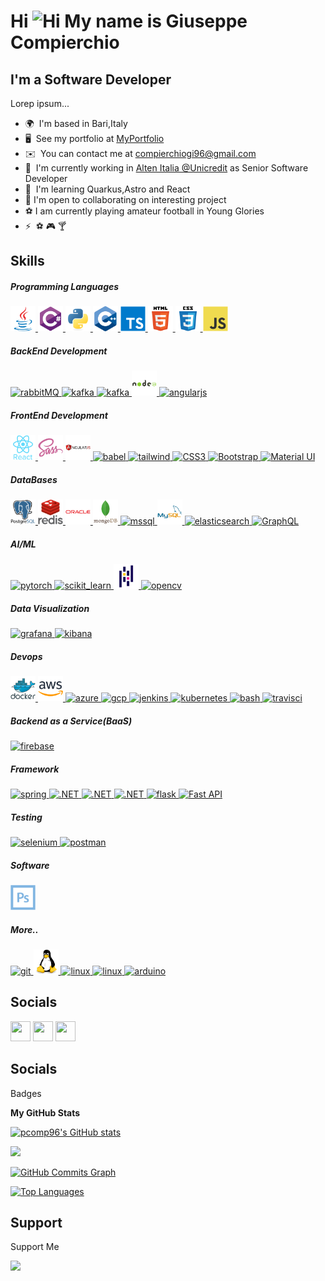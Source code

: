 # Hi ![Hi](https://user-images.githubusercontent.com/18350557/176309783-0785949b-9127-417c-8b55-ab5a4333674e.gif) My name is Giuseppe Compierchio

## I'm a Software Developer

Lorep ipsum...

- 🌍  I'm based in Bari,Italy
- 🖥️  See my portfolio at [MyPortfolio](http://pcomp96.it)
- ✉️  You can contact me at [compierchiogi96@gmail.com](mailto:compierchiogi96@gmail.com)
- 🚀  I'm currently working in [Alten Italia @Unicredit]([http://aurigaspa.com](https://www.alten.it/)) as Senior Software Developer
- 🧠  I'm learning Quarkus,Astro and React
- 🤝 I'm open to collaborating on interesting project
- ⚽️ I am currently playing amateur football in Young Glories
- ⚡  ⚽️ 🎮 🍸

## Skills
##### Programming Languages
<p alt="Languages">
    <!-- JAVA -->
    <a href="https://www.java.com" target="_blank" rel="noreferrer">
        <img src="https://raw.githubusercontent.com/devicons/devicon/master/icons/java/java-original.svg" alt="java" width="40" height="40" />
    </a>
    <!-- C-Sharp -->
        <a href="https://www.w3schools.com/cs/" target="_blank" rel="noreferrer">
        <img src="https://raw.githubusercontent.com/devicons/devicon/master/icons/csharp/csharp-original.svg" alt="csharp" width="40" height="40" />
    </a>
    <!-- Python -->
        <a href="https://www.python.org" target="_blank" rel="noreferrer">
        <img src="https://raw.githubusercontent.com/devicons/devicon/master/icons/python/python-original.svg" alt="python" width="40" height="40" />
    </a>
    <!-- C++ -->
    <a href="https://www.w3schools.com/cpp/" target="_blank" rel="noreferrer">
        <img src="https://raw.githubusercontent.com/devicons/devicon/master/icons/cplusplus/cplusplus-original.svg" alt="cplusplus" width="40" height="40" />
    </a>
    <!-- typescript -->
    <a href="https://www.typescriptlang.org/" target="_blank" rel="noreferrer">
        <img src="https://raw.githubusercontent.com/devicons/devicon/master/icons/typescript/typescript-original.svg" alt="typescript" width="40" height="40" />
    </a>
    <!-- html5 -->
        <a href="https://www.w3.org/html/" target="_blank" rel="noreferrer">
        <img src="https://raw.githubusercontent.com/devicons/devicon/master/icons/html5/html5-original-wordmark.svg" alt="html5" width="40" height="40" />
    </a>
    <!-- css3 -->
    <a href="https://www.w3schools.com/css/" target="_blank" rel="noreferrer">
        <img src="https://raw.githubusercontent.com/devicons/devicon/master/icons/css3/css3-original-wordmark.svg" alt="css3" width="40" height="40" />
    </a>
    <!-- javascript -->
        <a href="https://developer.mozilla.org/en-US/docs/Web/JavaScript" target="_blank" rel="noreferrer">
        <img src="https://raw.githubusercontent.com/devicons/devicon/master/icons/javascript/javascript-original.svg" alt="javascript" width="40" height="40" />
    </a>
</p>

##### BackEnd Development
<p alt="BackEnd Dev">
        <!-- RABBIT-MQ -->
        <a href="https://www.rabbitmq.com" target="_blank" rel="noreferrer">
            <img src="https://www.vectorlogo.zone/logos/rabbitmq/rabbitmq-icon.svg" alt="rabbitMQ" width="40" height="40" />
        </a>
        <!--  KAFKA-->
        <a href="https://kafka.apache.org/" target="_blank" rel="noreferrer">
            <img src="https://www.vectorlogo.zone/logos/apache_kafka/apache_kafka-icon.svg" alt="kafka" width="40" height="40" />
        </a>
        <!--  SWAGGER -->
        <a href="https://swagger.io" target="_blank" rel="noreferrer">
            <img src="https://seeklogo.com/images/S/swagger-logo-A49F73BAF4-seeklogo.com.png" alt="kafka" width="40" height="40" />
        </a>
        <!-- NODE JS -->
        <a href="https://nodejs.org" target="_blank" rel="noreferrer">
            <img src="https://raw.githubusercontent.com/devicons/devicon/master/icons/nodejs/nodejs-original-wordmark.svg" alt="nodejs" width="40" height="40" />
        </a>
        <!-- CAMUNDA -->
        <a href="https://camunda.com" target="_blank" rel="noreferrer">
            <img src="https://res.cloudinary.com/startup-grind/image/upload/c_fill,dpr_2,f_auto,g_center,h_200,q_auto:good,w_200/v1/gcs/platform-data-camunda/contentbuilder/Secondary-Logo_Rounded-Black%20%282%29.png" alt="angularjs" width="40" height="40" />
        </a>
</p>

##### FrontEnd Development
<p alt="FrontEnd Development">
        <a href="https://reactjs.org/" target="_blank" rel="noreferrer">
            <img src="https://raw.githubusercontent.com/devicons/devicon/master/icons/react/react-original-wordmark.svg" alt="react" width="40" height="40" />
        </a>
        <a href="https://sass-lang.com" target="_blank" rel="noreferrer">
            <img src="https://raw.githubusercontent.com/devicons/devicon/master/icons/sass/sass-original.svg" alt="sass" width="40" height="40" />
        </a>
            <a href="https://angular.io" target="_blank" rel="noreferrer">
            <img src="https://raw.githubusercontent.com/devicons/devicon/master/icons/angularjs/angularjs-original-wordmark.svg" alt="angularjs" width="40" height="40" />
        </a>
        <a href="https://babeljs.io/" target="_blank" rel="noreferrer">
            <img src="https://www.vectorlogo.zone/logos/babeljs/babeljs-icon.svg" alt="babel" width="40" height="40" />
        </a>
        <a href="https://tailwindcss.com/" target="_blank" rel="noreferrer">
            <img src="https://www.vectorlogo.zone/logos/tailwindcss/tailwindcss-icon.svg" alt="tailwind" width="40" height="40" />
        </a>
        <a href="https://www.w3.org/TR/CSS/#css" target="_blank" rel="noreferrer">
            <img src="https://raw.githubusercontent.com/danielcranney/readme-generator/main/public/icons/skills/css3-colored.svg" width="36" height="36" alt="CSS3" />
        </a>
        <a href="https://getbootstrap.com/" target="_blank" rel="noreferrer">
            <img src="https://raw.githubusercontent.com/danielcranney/readme-generator/main/public/icons/skills/bootstrap-colored.svg" width="36" height="36" alt="Bootstrap" />
        </a>
        <a href="https://mui.com/" target="_blank" rel="noreferrer">
            <img src="https://raw.githubusercontent.com/danielcranney/readme-generator/main/public/icons/skills/materialui-colored.svg" width="36" height="36" alt="Material UI" />
        </a>

##### DataBases
<p alt="DataBases">
  <!-- POSTGRES  -->
  <a href="https://www.postgresql.org" target="_blank" rel="noreferrer">
    <img src="https://raw.githubusercontent.com/devicons/devicon/master/icons/postgresql/postgresql-original-wordmark.svg" alt="postgresql" width="40" height="40" />
  </a>
  <!-- REDIS -->
    <a href="https://redis.io" target="_blank" rel="noreferrer">
    <img src="https://raw.githubusercontent.com/devicons/devicon/master/icons/redis/redis-original-wordmark.svg" alt="redis" width="40" height="40" />
  </a>
  <!-- ORACLE -->
  <a href="https://www.oracle.com/" target="_blank" rel="noreferrer">
    <img src="https://raw.githubusercontent.com/devicons/devicon/master/icons/oracle/oracle-original.svg" alt="oracle" width="40" height="40" />
  </a> 
  <!-- MONGODB  -->
  <a href="https://www.mongodb.com/" target="_blank" rel="noreferrer">
    <img src="https://raw.githubusercontent.com/devicons/devicon/master/icons/mongodb/mongodb-original-wordmark.svg" alt="mongodb" width="40" height="40" />
  </a>
  <!-- SQL SERVER -->
  <a href="https://www.microsoft.com/en-us/sql-server" target="_blank" rel="noreferrer">
    <img src="https://www.svgrepo.com/show/303229/microsoft-sql-server-logo.svg" alt="mssql" width="40" height="40" />
  </a>
  <!-- MYSQL -->
  <a href="https://www.mysql.com/" target="_blank" rel="noreferrer">
    <img src="https://raw.githubusercontent.com/devicons/devicon/master/icons/mysql/mysql-original-wordmark.svg" alt="mysql" width="40" height="40" />
  </a>
  <!-- ELASTIC  -->
    <a href="https://www.elastic.co" target="_blank" rel="noreferrer">
    <img src="https://www.vectorlogo.zone/logos/elastic/elastic-icon.svg" alt="elasticsearch" width="40" height="40" />
  </a>
  <!-- GRAPH-QL -->
  <a href="https://graphql.org/" target="_blank" rel="noreferrer"><img src="https://raw.githubusercontent.com/danielcranney/readme-generator/main/public/icons/skills/graphql-colored.svg" width="36" height="36" alt="GraphQL" /></a>
</p>

##### AI/ML
<p alt = "AI/ML">
    <!-- PYTORCH -->
    <a href="https://pytorch.org/" target="_blank" rel="noreferrer">
        <img src="https://www.vectorlogo.zone/logos/pytorch/pytorch-icon.svg" alt="pytorch" width="40" height="40" />
    </a>
    <!-- SCIKIT LEARN -->
    <a href="https://scikit-learn.org/" target="_blank" rel="noreferrer">
        <img src="https://upload.wikimedia.org/wikipedia/commons/0/05/Scikit_learn_logo_small.svg" alt="scikit_learn" width="40" height="40" />
    </a>
    <!-- PANDAS -->
    <a href="https://pandas.pydata.org/" target="_blank" rel="noreferrer">
        <img src="https://raw.githubusercontent.com/devicons/devicon/2ae2a900d2f041da66e950e4d48052658d850630/icons/pandas/pandas-original.svg" alt="pandas" width="40" height="40" />
    </a>
    <!-- OPEN CV -->
    <a href="https://opencv.org/" target="_blank" rel="noreferrer">
        <img src="https://www.vectorlogo.zone/logos/opencv/opencv-icon.svg" alt="opencv" width="40" height="40" />
    </a>

##### Data Visualization
<p alt = "Data Visualization">
  <!-- GRAFANA -->
  <a href="https://grafana.com" target="_blank" rel="noreferrer">
    <img src="https://www.vectorlogo.zone/logos/grafana/grafana-icon.svg" alt="grafana" width="40" height="40" />
  </a>
  <!-- KIBANA -->
  <a href="https://www.elastic.co/kibana" target="_blank" rel="noreferrer">
    <img src="https://www.vectorlogo.zone/logos/elasticco_kibana/elasticco_kibana-icon.svg" alt="kibana" width="40" height="40" />
  </a>

##### Devops
<p alt = "Devops">
    <!--  -->
    <a href="https://www.docker.com/" target="_blank" rel="noreferrer">
        <img src="https://raw.githubusercontent.com/devicons/devicon/master/icons/docker/docker-original-wordmark.svg" alt="docker" width="40" height="40" />
    </a>
    <a href="https://aws.amazon.com" target="_blank" rel="noreferrer">
        <img src="https://raw.githubusercontent.com/devicons/devicon/master/icons/amazonwebservices/amazonwebservices-original-wordmark.svg" alt="aws" width="40" height="40" />
    </a>
    <a href="https://azure.microsoft.com/en-in/" target="_blank" rel="noreferrer">
        <img src="https://www.vectorlogo.zone/logos/microsoft_azure/microsoft_azure-icon.svg" alt="azure" width="40" height="40" />
    </a>
    <a href="https://cloud.google.com" target="_blank" rel="noreferrer">
        <img src="https://www.vectorlogo.zone/logos/google_cloud/google_cloud-icon.svg" alt="gcp" width="40" height="40" />
    </a>
    <a href="https://www.jenkins.io" target="_blank" rel="noreferrer">
        <img src="https://www.vectorlogo.zone/logos/jenkins/jenkins-icon.svg" alt="jenkins" width="40" height="40" />
    </a>
    <a href="https://kubernetes.io" target="_blank" rel="noreferrer">
        <img src="https://www.vectorlogo.zone/logos/kubernetes/kubernetes-icon.svg" alt="kubernetes" width="40" height="40" />
    </a>
    <a href="https://www.gnu.org/software/bash/" target="_blank" rel="noreferrer">
        <img src="https://www.vectorlogo.zone/logos/gnu_bash/gnu_bash-icon.svg" alt="bash" width="40" height="40" />
    </a>
    <a href="https://travis-ci.org" target="_blank" rel="noreferrer">
        <img src="https://www.vectorlogo.zone/logos/travis-ci/travis-ci-icon.svg" alt="travisci" width="40" height="40" />
    </a>

##### Backend as a Service(BaaS)
<p alt="BaaS">
      <!-- FIREBASE -->
  <a href="https://firebase.google.com/" target="_blank" rel="noreferrer">
    <img src="https://www.vectorlogo.zone/logos/firebase/firebase-icon.svg" alt="firebase" width="40" height="40" />
  </a>
<p>

##### Framework
<p alt ="Framework">
        <!-- SPRING  -->
        <a href="https://spring.io/" target="_blank" rel="noreferrer">
            <img src="https://www.vectorlogo.zone/logos/springio/springio-icon.svg" alt="spring" width="40" height="40" />
        </a>
        <!-- QUARKUS -->
        <a href="https://dotnet.microsoft.com/en-us/" target="_blank" rel="noreferrer">
            <img src="https://user-images.githubusercontent.com/54133/57309981-665dd280-70bf-11e9-900a-f6c046998a3c.png" width="36" height="36" alt=".NET" />
        </a>
        <!-- HIBERNATE -->
        <a href="https://dotnet.microsoft.com/en-us/" target="_blank" rel="noreferrer">
            <img src="https://hibernate.org/images/hibernate_icon_whitebkg.svg" width="36" height="36" alt=".NET" />
        </a>
        <!-- .NET -->
        <a href="https://dotnet.microsoft.com/en-us/" target="_blank" rel="noreferrer">
            <img src="https://raw.githubusercontent.com/danielcranney/readme-generator/main/public/icons/skills/dot-net-colored.svg" width="36" height="36" alt=".NET" />
        </a>
        <!-- FLASK -->
        <a href="https://flask.palletsprojects.com/" target="_blank" rel="noreferrer">
            <img src="https://www.vectorlogo.zone/logos/pocoo_flask/pocoo_flask-icon.svg" alt="flask" width="40" height="40" />
        </a>
        <!-- FAST-API -->
        <a href="https://fastapi.tiangolo.com/" target="_blank" rel="noreferrer">
            <img src="https://raw.githubusercontent.com/danielcranney/readme-generator/main/public/icons/skills/fastapi-colored.svg" width="36" height="36" alt="Fast API" />
        </a>
</p>

##### Testing
<p alt ="Testing">
    <!-- SELENIUM -->
      <a href="https://www.selenium.dev" target="_blank" rel="noreferrer">
    <img src="https://raw.githubusercontent.com/detain/svg-logos/780f25886640cef088af994181646db2f6b1a3f8/svg/selenium-logo.svg" alt="selenium" width="40" height="40" />
  </a>
      <!-- POSTMAN -->
    <a href="https://postman.com" target="_blank" rel="noreferrer">
    <img src="https://www.vectorlogo.zone/logos/getpostman/getpostman-icon.svg" alt="postman" width="40" height="40" />
    </a>
</p>

##### Software
<p alt ="Software">
    <!-- PHOTOSHOP -->
  <a href="https://www.photoshop.com/en" target="_blank" rel="noreferrer">
    <img src="https://raw.githubusercontent.com/devicons/devicon/master/icons/photoshop/photoshop-line.svg" alt="photoshop" width="40" height="40" />
  </a>
</p>

##### More..
<p alt ="More">
  <!-- GIT -->
  <a href="https://git-scm.com/" target="_blank" rel="noreferrer">
    <img src="https://www.vectorlogo.zone/logos/git-scm/git-scm-icon.svg" alt="git" width="40" height="40" />
  </a>
  <!-- LINUX -->
  <a href="https://www.linux.org/" target="_blank" rel="noreferrer">
    <img src="https://raw.githubusercontent.com/devicons/devicon/master/icons/linux/linux-original.svg" alt="linux" width="40" height="40" />
  </a>
  <!-- WINDOWS -->
  <a href="https://www.microsoft.com/it-it/windows" target="_blank" rel="noreferrer">
    <img src="https://www.logo.wine/a/logo/Microsoft_Windows/Microsoft_Windows-Logo.wine.svg" alt="linux" width="80" height="40" />
  </a> 
   <!-- RASPBERRY PI -->
  <a href="https://www.raspberrypi.org" target="_blank" rel="noreferrer">
    <img src="https://www.raspberrypi.com/app/uploads/2022/02/COLOUR-Raspberry-Pi-Symbol-Registered.png" alt="linux" width="40" height="40" />
  </a>
   <!-- ARDUINO -->
  <a href="https://www.arduino.cc/" target="_blank" rel="noreferrer">
    <img src="https://cdn.worldvectorlogo.com/logos/arduino-1.svg" alt="arduino" width="40" height="40" />
  </a>
</p>


## Socials
<p align="left"> 
<a href="https://www.github.com/pcomp96" target="_blank" rel="noreferrer"><img src="https://raw.githubusercontent.com/danielcranney/readme-generator/main/public/icons/socials/github.svg" width="32" height="32" /></a> 
<a href="http://www.instagram.com/pcomp96" target="_blank" rel="noreferrer"><img src="https://raw.githubusercontent.com/danielcranney/readme-generator/main/public/icons/socials/instagram.svg" width="32" height="32" /></a> <a href="https://www.linkedin.com/in/giuseppe-pio-compierchio-84b06b18b/" target="_blank" rel="noreferrer"><img src="https://raw.githubusercontent.com/danielcranney/readme-generator/main/public/icons/socials/linkedin.svg" width="32" height="32" /></a></p>

## Socials
 Badges

<b>My GitHub Stats</b>

<a href="http://www.github.com/pcomp96"><img src="https://github-readme-stats.vercel.app/api?username=pcomp96&show_icons=true&hide=&count_private=true&title_color=0891b2&text_color=ffffff&icon_color=0891b2&bg_color=1c1917&hide_border=true&show_icons=true" alt="pcomp96's GitHub stats" /></a>

<a href="http://www.github.com/pcomp96"><img src="https://github-readme-streak-stats.herokuapp.com/?user=pcomp96&stroke=ffffff&background=1c1917&ring=0891b2&fire=0891b2&currStreakNum=ffffff&currStreakLabel=0891b2&sideNums=ffffff&sideLabels=ffffff&dates=ffffff&hide_border=true" /></a>

<a href="http://www.github.com/pcomp96"><img src="https://github-readme-activity-graph.cyclic.app/graph?username=pcomp96&bg_color=1c1917&color=ffffff&line=0891b2&point=ffffff&area_color=1c1917&area=true&hide_border=true&custom_title=GitHub%20Commits%20Graph" alt="GitHub Commits Graph" /></a>

<a href="https://github.com/pcomp96" align="left"><img src="https://github-readme-stats.vercel.app/api/top-langs/?username=pcomp96&langs_count=10&title_color=0891b2&text_color=ffffff&icon_color=0891b2&bg_color=1c1917&hide_border=true&locale=en&custom_title=Top%20%Languages" alt="Top Languages" /></a>

## Support
 Support Me

<a href="https://www.buymeacoffee.com/pcomp96"><img src="https://cdn.buymeacoffee.com/buttons/v2/default-yellow.png" width="200" /></a>
